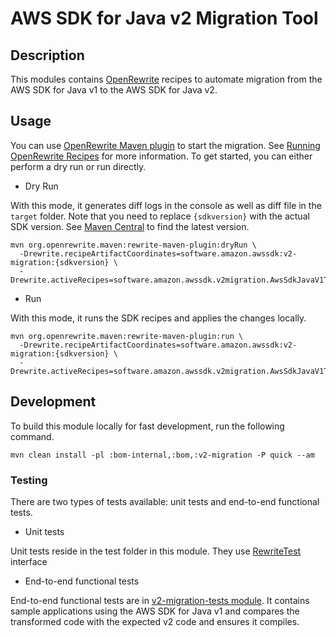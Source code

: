 # AWS SDK for Java v2 Migration Tool

## Description
This modules contains [OpenRewrite][open-rewrite] recipes to automate migration from the AWS SDK for Java v1 to the AWS SDK for Java v2.

## Usage

You can use [OpenRewrite Maven plugin][open-rewrite-plugin] to start the migration. See [Running OpenRewrite Recipes][open-rewrite-usage] for more information.
To get started, you can either perform a dry run or run directly.

- Dry Run 

With this mode, it generates diff logs in the console as well as diff file in the `target` folder.
Note that you need to replace `{sdkversion}` with the actual SDK version. See [Maven Central][maven-central] to 
find the latest version.

```
mvn org.openrewrite.maven:rewrite-maven-plugin:dryRun \
  -Drewrite.recipeArtifactCoordinates=software.amazon.awssdk:v2-migration:{sdkversion} \
  -Drewrite.activeRecipes=software.amazon.awssdk.v2migration.AwsSdkJavaV1ToV2
```

- Run

With this mode, it runs the SDK recipes and applies the changes locally.

```
mvn org.openrewrite.maven:rewrite-maven-plugin:run \
  -Drewrite.recipeArtifactCoordinates=software.amazon.awssdk:v2-migration:{sdkversion} \
  -Drewrite.activeRecipes=software.amazon.awssdk.v2migration.AwsSdkJavaV1ToV2
```


## Development

To build this module locally for fast development, run the following command.

```
mvn clean install -pl :bom-internal,:bom,:v2-migration -P quick --am
```

### Testing

There are two types of tests available: unit tests and end-to-end functional tests.
- Unit tests

Unit tests reside in the test folder in this module. They use [RewriteTest][rewrite-test] interface

- End-to-end functional tests

End-to-end functional tests are in [v2-migration-tests module][v2-migration-tests]. It contains
sample applications using the AWS SDK for Java v1 and compares the transformed code with the expected v2 
code and ensures it compiles.

[open-rewrite]: https://docs.openrewrite.org/
[open-rewrite-usage]: https://docs.openrewrite.org/running-recipes
[open-rewrite-plugin]: https://docs.openrewrite.org/reference/rewrite-maven-plugin
[maven-central]: https://central.sonatype.com/artifact/software.amazon.awssdk/v2-migration
[rewrite-test]:https://docs.openrewrite.org/authoring-recipes/recipe-testing#rewritetest-interface
[v2-migration-tests]:../test/v2-migration-tests